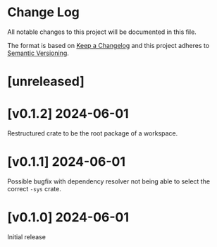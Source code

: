 Change Log
=======

All notable changes to this project will be documented in this file.

The format is based on [Keep a Changelog](http://keepachangelog.com/)
and this project adheres to [Semantic Versioning](http://semver.org/).

# [unreleased]

# [v0.1.2] 2024-06-01

Restructured crate to be the root package of a workspace.

# [v0.1.1] 2024-06-01

Possible bugfix with dependency resolver not being able to select the correct `-sys` crate.

# [v0.1.0] 2024-06-01

Initial release
